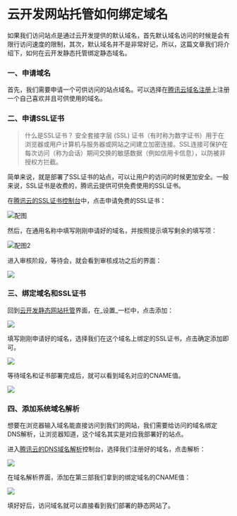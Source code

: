 # 云开发网站托管如何绑定域名


如果我们访问站点是通过云开发提供的默认域名，首先默认域名访问的时候是会有限行访问速度的限制，其次，默认域名并不是非常好记，所以，这篇文章我们将介绍下，如何在云开发静态托管绑定静态域名。

### 一、申请域名

首先，我们需要申请一个可供访问的站点域名。可以选择在[腾讯云域名注册](https://buy.cloud.tencent.com/domain)上注册一个自己喜欢并且可供使用的域名。

### 二、申请SSL证书

>  什么是SSL证书？
>  安全套接字层 (SSL) 证书（有时称为数字证书）用于在浏览器或用户计算机与服务器或网站之间建立加密连接。SSL连接可保护在每次访问（称为会话）期间交换的敏感数据（例如信用卡信息），以防被非授权方拦截。

简单来说，就是部署了SSL证书的站点，可以让用户的访问的时候更加安全。一般来说，SSL证书是收费的，腾讯云提供可供免费使用的SSL证书。

在[腾讯云的SSL证书控制台](https://console.cloud.tencent.com/ssl)中，点击申请免费的SSL证书：

![配图](https://ask.qcloudimg.com/http-save/4744530/w19hcj85la.png)

然后，在通用名称中填写刚刚申请好的域名，并按照提示填写剩余的填写项：

![配图2](https://ask.qcloudimg.com/http-save/4744530/da1q3m2qou.png)

进入审核阶段，等待会，就会看到审核成功之后的界面：

![](https://postimg.aliavv.com/picgo/20200426173618.png)

### 三、绑定域名和SSL证书

回到[云开发静态网站托管](https://console.cloud.tencent.com/tcb/hosting)界面，在_设置_一栏中，点击添加：

![](https://postimg.aliavv.com/picgo/20200426173641.png)

填写刚刚申请好的域名，选择我们在这个域名上绑定的SSL证书，点击确定添加即可。

![](https://postimg.aliavv.com/picgo/20200426173654.png)

等待域名和证书部署完成后，就可以看到域名对应的CNAME值。

![](https://postimg.aliavv.com/picgo/20200426173704.png)

### 四、添加系统域名解析

想要在浏览器输入域名能直接访问到我们的网站，我们需要给访问的域名绑定DNS解析，让浏览器知道，这个域名其实是对应我部署好的站点。

进入[腾讯云的DNS域名解析](https://console.cloud.tencent.com/cns)控制台，选择我们注册好的域名，点击解析：

![](https://postimg.aliavv.com/picgo/20200426173716.png)

在域名解析界面，添加在第三部我们拿到的绑定域名的CNAME值：

![](https://postimg.aliavv.com/picgo/20200426173724.png)

填好好后，访问域名就可以直接看到我们部署的静态网站了。